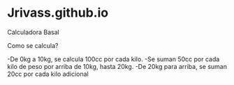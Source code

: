 # Jrivass.github.io
Calculadora Basal
 <p>Como se calcula? </p>
  -De 0kg a 10kg, se calcula 100cc por cada kilo.
  -Se suman 50cc por cada kilo de peso por arriba de 10kg, hasta 20kg.
  -De 20kg para arriba, se suman 20cc por cada kilo adicional
